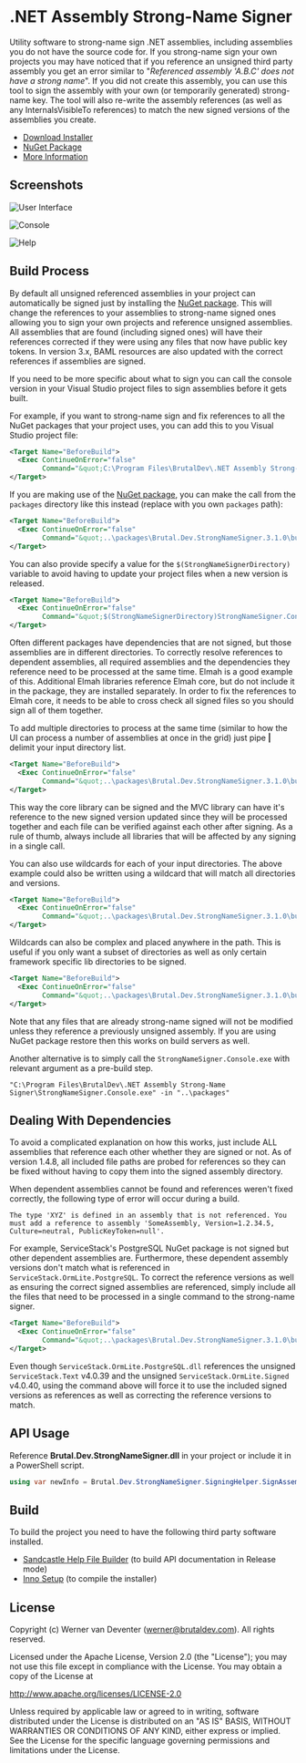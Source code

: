 .NET Assembly Strong-Name Signer
=================

Utility software to strong-name sign .NET assemblies, including assemblies you do not have the source code for. If you strong-name sign your own projects you may have noticed that if you reference an unsigned third party assembly you get an error similar to "*Referenced assembly 'A.B.C' does not have a strong name*". If you did not create this assembly, you can use this tool to sign the assembly with your own (or temporarily generated) strong-name key. The tool will also re-write the assembly references (as well as any InternalsVisibleTo references) to match the new signed versions of the assemblies you create.

* [Download Installer](https://brutaldev.com/download/StrongNameSigner_Setup.exe)
* [NuGet Package](https://www.nuget.org/packages/Brutal.Dev.StrongNameSigner/)
* [More Information](https://brutaldev.com/post/2013/10/18/NET-Assembly-Strong-Name-Signer)

Screenshots
-----------
![User Interface](https://raw.github.com/brutaldev/StrongNameSigner/master/screenshots/StrongNameSigner_UI.png)

![Console](https://raw.github.com/brutaldev/StrongNameSigner/master/screenshots/StrongNameSigner_Console.png)

![Help](https://raw.github.com/brutaldev/StrongNameSigner/master/screenshots/StrongNameSigner_Help.png)

Build Process
-------------
By default all unsigned referenced assemblies in your project can automatically be signed just by installing the [NuGet package](https://www.nuget.org/packages/Brutal.Dev.StrongNameSigner/).
This will change the references to your assemblies to strong-name signed ones allowing you to sign your own projects and reference unsigned assemblies. All assemblies that are found (including signed ones) will have their references corrected if they were using any files that now have public key tokens.
In version 3.x, BAML resources are also updated with the correct references if assemblies are signed.

If you need to be more specific about what to sign you can call the console version in your Visual Studio project files to sign assemblies before it gets built.

For example, if you want to strong-name sign and fix references to all the NuGet packages that your project uses, you can add this to you Visual Studio project file:

```xml
<Target Name="BeforeBuild">
  <Exec ContinueOnError="false"
        Command="&quot;C:\Program Files\BrutalDev\.NET Assembly Strong-Name Signer\StrongNameSigner.Console.exe&quot; -in &quot;..\packages&quot;" />
</Target>
```

If you are making use of the [NuGet package](https://www.nuget.org/packages/Brutal.Dev.StrongNameSigner/), you can make the call from the `packages` directory like this instead (replace with you own `packages` path):

```xml
<Target Name="BeforeBuild">
  <Exec ContinueOnError="false"
        Command="&quot;..\packages\Brutal.Dev.StrongNameSigner.3.1.0\build\StrongNameSigner.Console.exe&quot; -in &quot;..\packages&quot;" />
</Target>
```

You can also provide specify a value for the `$(StrongNameSignerDirectory)` variable to avoid having to update your project files when a new version is released.
```xml
<Target Name="BeforeBuild">
  <Exec ContinueOnError="false"
        Command="&quot;$(StrongNameSignerDirectory)StrongNameSigner.Console.exe&quot; -in &quot;..\packages&quot;" />
</Target>
```

Often different packages have dependencies that are not signed, but those assemblies are in different directories. To correctly resolve references to dependent assemblies, all required assemblies and the dependencies they reference need to be processed at the same time.
Elmah is a good example of this. Additional Elmah libraries reference Elmah core, but do not include it in the package, they are installed separately. In order to fix the references to Elmah core, it needs to be able to cross check all signed files so you should sign all of them together.

To add multiple directories to process at the same time (similar to how the UI can process a number of assemblies at once in the grid) just pipe **|** delimit your input directory list.

```xml
<Target Name="BeforeBuild">
  <Exec ContinueOnError="false"
        Command="&quot;..\packages\Brutal.Dev.StrongNameSigner.3.1.0\build\StrongNameSigner.Console.exe&quot; -in &quot;..\packages\elmah.corelibrary.1.2.2|..\packages\Elmah.MVC.2.1.2&quot;" />
</Target>
```

This way the core library can be signed and the MVC library can have it's reference to the new signed version updated since they will be processed together and each file can be verified against each other after signing.
As a rule of thumb, always include all libraries that will be affected by any signing in a single call.

You can also use wildcards for each of your input directories. The above example could also be written using a wildcard that will match all directories and versions.

```xml
<Target Name="BeforeBuild">
  <Exec ContinueOnError="false"
        Command="&quot;..\packages\Brutal.Dev.StrongNameSigner.3.1.0\build\StrongNameSigner.Console.exe&quot; -in &quot;..\packages\elmah.*&quot;" />
</Target>
```

Wildcards can also be complex and placed anywhere in the path. This is useful if you only want a subset of directories as well as only certain framework specific lib directories to be signed.

```xml
<Target Name="BeforeBuild">
  <Exec ContinueOnError="false"
        Command="&quot;..\packages\Brutal.Dev.StrongNameSigner.3.1.0\build\StrongNameSigner.Console.exe&quot; -in &quot;..\packages\Microsoft.*.Security*\*\net45&quot;" />
</Target>
```

Note that any files that are already strong-name signed will not be modified unless they reference a previously unsigned assembly. If you are using NuGet package restore then this works on build servers as well.

Another alternative is to simply call the `StrongNameSigner.Console.exe` with relevant argument as a pre-build step.

`"C:\Program Files\BrutalDev\.NET Assembly Strong-Name Signer\StrongNameSigner.Console.exe" -in "..\packages"`

Dealing With Dependencies
-------------------------

To avoid a complicated explanation on how this works, just include ALL assemblies that reference each other whether they are signed or not. As of version 1.4.8, all included file paths are probed for references so they can be fixed without having to copy them into the signed assembly directory.

When dependent assemblies cannot be found and references weren't fixed correctly, the following type of error will occur during a build.

```
The type 'XYZ' is defined in an assembly that is not referenced. You must add a reference to assembly 'SomeAssembly, Version=1.2.34.5, Culture=neutral, PublicKeyToken=null'.
```

For example, ServiceStack's PostgreSQL NuGet package is not signed but other dependent assemblies are. Furthermore, these dependent assembly versions don't match what is referenced in `ServiceStack.OrmLite.PostgreSQL`. To correct the reference versions as well as ensuring the correct signed assemblies are referenced, simply include all the files that need to be processed in a single command to the strong-name signer.

```xml
<Target Name="BeforeBuild">
  <Exec ContinueOnError="false"
        Command="&quot;..\packages\Brutal.Dev.StrongNameSigner.3.1.0\build\StrongNameSigner.Console.exe&quot; -in &quot;..\packages\ServiceStack.OrmLite.PostgreSQL.4.0.40\lib\net40|..\packages\ServiceStack.Text.Signed.4.0.40\lib\net40|..\packages\ServiceStack.OrmLite.Signed.4.0.40&quot;" />
</Target>
```

Even though `ServiceStack.OrmLite.PostgreSQL.dll` references the unsigned `ServiceStack.Text` v4.0.39 and the unsigned `ServiceStack.OrmLite.Signed` v4.0.40, using the command above will force it to use the included signed versions as references as well as correcting the reference versions to match.

API Usage
---------
Reference **Brutal.Dev.StrongNameSigner.dll** in your project or include it in a PowerShell script.

```csharp
using var newInfo = Brutal.Dev.StrongNameSigner.SigningHelper.SignAssembly(@"C:\MyAssembly.dll");
```

Build
-----

To build the project you need to have the following third party software installed.
 - [Sandcastle Help File Builder](https://github.com/EWSoftware/SHFB/) (to build API documentation in Release mode)
 - [Inno Setup](http://www.jrsoftware.org/isdl.php) (to compile the installer)

License
-------

Copyright (c) Werner van Deventer (werner@brutaldev.com).  All rights reserved.

Licensed under the Apache License, Version 2.0 (the "License"); you
may not use this file except in compliance with the License. You may
obtain a copy of the License at

http://www.apache.org/licenses/LICENSE-2.0

Unless required by applicable law or agreed to in writing, software
distributed under the License is distributed on an "AS IS" BASIS,
WITHOUT WARRANTIES OR CONDITIONS OF ANY KIND, either express or
implied. See the License for the specific language governing permissions
and limitations under the License.
